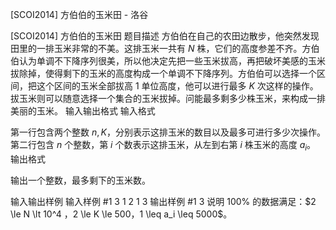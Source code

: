 



[SCOI2014] 方伯伯的玉米田 - 洛谷














[SCOI2014] 方伯伯的玉米田
题目描述
方伯伯在自己的农田边散步，他突然发现田里的一排玉米非常的不美。这排玉米一共有 $N$ 株，它们的高度参差不齐。方伯伯认为单调不下降序列很美，所以他决定先把一些玉米拔高，再把破坏美感的玉米拔除掉，使得剩下的玉米的高度构成一个单调不下降序列。方伯伯可以选择一个区间，把这个区间的玉米全部拔高 $1$ 单位高度，他可以进行最多 $K$ 次这样的操作。拔玉米则可以随意选择一个集合的玉米拔掉。问能最多剩多少株玉米，来构成一排美丽的玉米。
输入输出格式
输入格式

第一行包含两个整数 $n, K$，分别表示这排玉米的数目以及最多可进行多少次操作。第二行包含 $n$ 个整数，第 $i$ 个数表示这排玉米，从左到右第 $i$ 株玉米的高度 $a_i$。
输出格式

输出一个整数，最多剩下的玉米数。

输入输出样例
输入样例 #1
3 1
2 1 3
输出样例 #1
3
说明
$100\%$ 的数据满足：$2 \le N \lt 10^4 $，$2 \le K \le 500$，$1 \leq a_i \leq 5000$。






